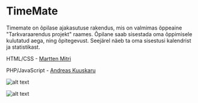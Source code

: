 # TimeMate

Timemate on õpilase ajakasutuse rakendus, mis on valmimas õppeaine "Tarkvaraarendus projekt" raames.
Õpilane saab sisestada oma õppimisele kulutatud aega, ning õpitegevust.
Seejärel näeb ta oma sisestusi kalendrist ja statistikast.

HTML/CSS - [Martten Mitri](https://github.com/andrkuu/timemate/commits?author=marttenmitri)

PHP/JavaScript - [Andreas Kuuskaru](https://github.com/andrkuu/timemate/commits?author=andrkuu)

![alt text](https://raw.githubusercontent.com/andrkuu/timemate/master/pildid/kalender.png)

![alt text](https://raw.githubusercontent.com/andrkuu/timemate/master/pildid/statistika.png)
